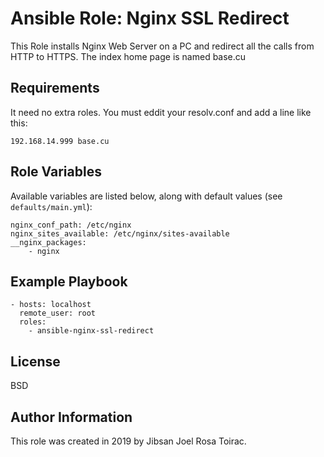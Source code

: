Ansible Role: Nginx SSL Redirect
=========

This Role installs Nginx Web Server on a PC and redirect all the calls from HTTP to HTTPS. The index home page is named base.cu 

Requirements
------------

It need no extra roles. You must eddit your resolv.conf and add a line like this:

    192.168.14.999 base.cu

Role Variables
--------------

Available variables are listed below, along with default values (see `defaults/main.yml`):

    nginx_conf_path: /etc/nginx
    nginx_sites_available: /etc/nginx/sites-available
    __nginx_packages:
    	- nginx
  		

Example Playbook
----------------

    - hosts: localhost
      remote_user: root
      roles:
    	- ansible-nginx-ssl-redirect

License
-------

BSD

Author Information
------------------

This role was created in 2019 by Jibsan Joel Rosa Toirac.
